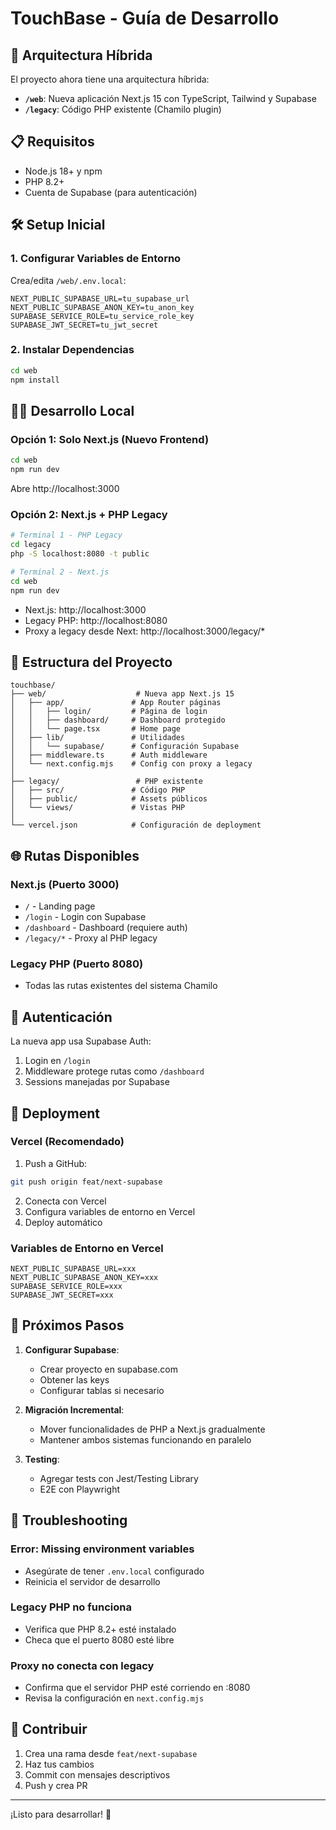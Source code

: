 # TouchBase - Guía de Desarrollo

## 🚀 Arquitectura Híbrida

El proyecto ahora tiene una arquitectura híbrida:
- **`/web`**: Nueva aplicación Next.js 15 con TypeScript, Tailwind y Supabase
- **`/legacy`**: Código PHP existente (Chamilo plugin)

## 📋 Requisitos

- Node.js 18+ y npm
- PHP 8.2+
- Cuenta de Supabase (para autenticación)

## 🛠️ Setup Inicial

### 1. Configurar Variables de Entorno

Crea/edita `/web/.env.local`:
```env
NEXT_PUBLIC_SUPABASE_URL=tu_supabase_url
NEXT_PUBLIC_SUPABASE_ANON_KEY=tu_anon_key
SUPABASE_SERVICE_ROLE=tu_service_role_key
SUPABASE_JWT_SECRET=tu_jwt_secret
```

### 2. Instalar Dependencias

```bash
cd web
npm install
```

## 🏃‍♂️ Desarrollo Local

### Opción 1: Solo Next.js (Nuevo Frontend)
```bash
cd web
npm run dev
```
Abre http://localhost:3000

### Opción 2: Next.js + PHP Legacy
```bash
# Terminal 1 - PHP Legacy
cd legacy
php -S localhost:8080 -t public

# Terminal 2 - Next.js
cd web
npm run dev
```

- Next.js: http://localhost:3000
- Legacy PHP: http://localhost:8080
- Proxy a legacy desde Next: http://localhost:3000/legacy/*

## 📁 Estructura del Proyecto

```
touchbase/
├── web/                    # Nueva app Next.js 15
│   ├── app/               # App Router páginas
│   │   ├── login/         # Página de login
│   │   ├── dashboard/     # Dashboard protegido
│   │   └── page.tsx       # Home page
│   ├── lib/               # Utilidades
│   │   └── supabase/      # Configuración Supabase
│   ├── middleware.ts      # Auth middleware
│   └── next.config.mjs    # Config con proxy a legacy
│
├── legacy/                 # PHP existente
│   ├── src/               # Código PHP
│   ├── public/            # Assets públicos
│   └── views/             # Vistas PHP
│
└── vercel.json            # Configuración de deployment

```

## 🌐 Rutas Disponibles

### Next.js (Puerto 3000)
- `/` - Landing page
- `/login` - Login con Supabase
- `/dashboard` - Dashboard (requiere auth)
- `/legacy/*` - Proxy al PHP legacy

### Legacy PHP (Puerto 8080)
- Todas las rutas existentes del sistema Chamilo

## 🔐 Autenticación

La nueva app usa Supabase Auth:
1. Login en `/login`
2. Middleware protege rutas como `/dashboard`
3. Sessions manejadas por Supabase

## 🚀 Deployment

### Vercel (Recomendado)

1. Push a GitHub:
```bash
git push origin feat/next-supabase
```

2. Conecta con Vercel
3. Configura variables de entorno en Vercel
4. Deploy automático

### Variables de Entorno en Vercel
```
NEXT_PUBLIC_SUPABASE_URL=xxx
NEXT_PUBLIC_SUPABASE_ANON_KEY=xxx
SUPABASE_SERVICE_ROLE=xxx
SUPABASE_JWT_SECRET=xxx
```

## 📝 Próximos Pasos

1. **Configurar Supabase**:
   - Crear proyecto en supabase.com
   - Obtener las keys
   - Configurar tablas si necesario

2. **Migración Incremental**:
   - Mover funcionalidades de PHP a Next.js gradualmente
   - Mantener ambos sistemas funcionando en paralelo

3. **Testing**:
   - Agregar tests con Jest/Testing Library
   - E2E con Playwright

## 🐛 Troubleshooting

### Error: Missing environment variables
- Asegúrate de tener `.env.local` configurado
- Reinicia el servidor de desarrollo

### Legacy PHP no funciona
- Verifica que PHP 8.2+ esté instalado
- Checa que el puerto 8080 esté libre

### Proxy no conecta con legacy
- Confirma que el servidor PHP esté corriendo en :8080
- Revisa la configuración en `next.config.mjs`

## 🤝 Contribuir

1. Crea una rama desde `feat/next-supabase`
2. Haz tus cambios
3. Commit con mensajes descriptivos
4. Push y crea PR

---

¡Listo para desarrollar! 🎯